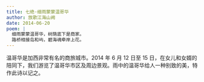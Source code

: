 ```yaml
---
title: 七绝·细雨蒙蒙温哥华
author: 放歌江海山阙
date: 2014-06-20
poem: |
  细雨蒙蒙温哥华，树荫底下是商家。
  路桥相接岛和屿，碧海魂牵岸上花。
---
```


温哥华是加西非常有名的商旅城市。2014 年 6 月 12 日至 15 日，在女儿和女婿的陪同下，我们游览了温哥华市区及周边景观。雨中的温哥华给人一种别致的美，特作此诗以记之。
